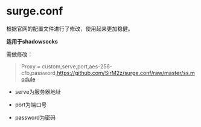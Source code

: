 # surge.conf

根据官网的配置文件进行了修改，使用起来更加稳健。

**适用于shadowsocks**

需做修改：

> Proxy = custom,serve,port,aes-256-cfb,password,https://github.com/SirM2z/surge.conf/raw/master/ss.module

- serve为服务器地址

- port为端口号

- password为密码
